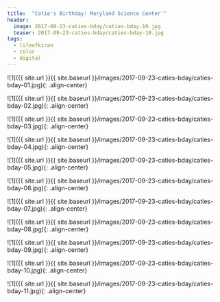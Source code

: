 ```yaml
---
title:  "Catie's Birthday: Maryland Science Center'"
header:
  image: 2017-09-23-caties-bday/caties-bday-10.jpg
  teaser: 2017-09-23-caties-bday/caties-bday-10.jpg
tags: 
  - lifeofkiran
  - color
  - digital
---
```


<p></p>
![1]({{ site.url }}{{ site.baseurl }}/images/2017-09-23-caties-bday/caties-bday-01.jpg){: .align-center}
<figcaption> </figcaption>
<p></p>

<p></p>
![1]({{ site.url }}{{ site.baseurl }}/images/2017-09-23-caties-bday/caties-bday-02.jpg){: .align-center}
<figcaption> </figcaption>
<p></p>

<p></p>
![1]({{ site.url }}{{ site.baseurl }}/images/2017-09-23-caties-bday/caties-bday-03.jpg){: .align-center}
<figcaption> </figcaption>
<p></p>

<p></p>
![1]({{ site.url }}{{ site.baseurl }}/images/2017-09-23-caties-bday/caties-bday-04.jpg){: .align-center}
<figcaption> </figcaption>
<p></p>

<p></p>
![1]({{ site.url }}{{ site.baseurl }}/images/2017-09-23-caties-bday/caties-bday-05.jpg){: .align-center}
<figcaption> </figcaption>
<p></p>

<p></p>
![1]({{ site.url }}{{ site.baseurl }}/images/2017-09-23-caties-bday/caties-bday-06.jpg){: .align-center}
<figcaption> </figcaption>
<p></p>

<p></p>
![1]({{ site.url }}{{ site.baseurl }}/images/2017-09-23-caties-bday/caties-bday-07.jpg){: .align-center}
<figcaption> </figcaption>
<p></p>

<p></p>
![1]({{ site.url }}{{ site.baseurl }}/images/2017-09-23-caties-bday/caties-bday-08.jpg){: .align-center}
<figcaption> </figcaption>
<p></p>

<p></p>
![1]({{ site.url }}{{ site.baseurl }}/images/2017-09-23-caties-bday/caties-bday-09.jpg){: .align-center}
<figcaption> </figcaption>
<p></p>

<p></p>
![1]({{ site.url }}{{ site.baseurl }}/images/2017-09-23-caties-bday/caties-bday-10.jpg){: .align-center}
<figcaption> </figcaption>
<p></p>

<p></p>
![1]({{ site.url }}{{ site.baseurl }}/images/2017-09-23-caties-bday/caties-bday-11.jpg){: .align-center}
<figcaption> </figcaption>
<p></p>

